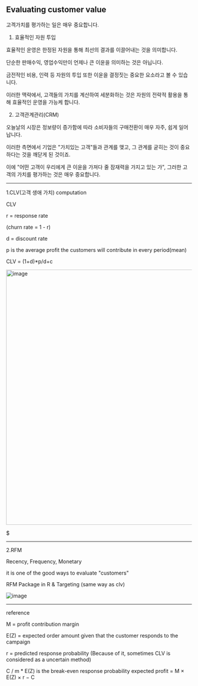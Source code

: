 ## Evaluating customer value

고겍가치를 평가하는 일은 매우 중요합니다.

1. 효율적인 자원 투입

효율적인 운영은 한정된 자원을 통해 최선의 결과를 이끌어내는 것을 의미합니다.

단순한 판매수익, 영업수익만이 언제나 큰 이윤을 의미하는 것은 아닙니다.

금전적인 비용, 인력 등 자원의 투입 또한 이윤을 결정짓는 중요한 요소라고 볼 수 있습니다.

이러한 맥락에서, 고객들의 가치를 계산하여 세분화하는 것은 자원의 전략적 활용을 통해 효율적인 운영을 가능케 합니다.

2. 고객관계관리(CRM)

오늘날의 시장은 정보량이 증가함에 따라 소비자들의 구매전환이 매우 자주, 쉽게 일어납니다.

이러한 측면에서 기업은 "가치있는 고객"들과 관계를 맺고, 그 관계를 굳히는 것이 중요하다는 것을 깨닫게 된 것이죠.

이에 "어떤 고객이 우리에게 큰 이윤을 가져다 줄 잠재력을 가지고 있는 가", 그러한 고객의 가치를 평가하는 것은 매우 중요합니다.
__________

1.CLV(고객 생애 가치) computation

CLV

r = response rate

(churn rate = 1 - r)

d = discount rate

p is the average profit the customers will contribute in every period(mean)

CLV = (1+d)*p/d+c

<img width="692" alt="image" src="https://user-images.githubusercontent.com/121419113/218955120-34d3cf08-8c02-4691-b5ae-01f54cdc2725.png">

$
__________

2.RFM

Recency, Frequency, Monetary

it is one of the good ways to evaluate "customers"

RFM Package in R & Targeting (same way as clv)

![image](https://user-images.githubusercontent.com/121419113/218944384-2e62427d-077f-4cd5-95a0-2dce52ef7b84.png)


__________
reference

M = profit contribution margin

E(Z) = expected order amount given that the customer responds to the campaign

r = predicted response probability (Because of it, sometimes CLV is considered as a uncertain method)

C / m * E(Z) is the break-even response probability
expected profit = M × E(Z) × r − C

